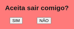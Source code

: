 # pretinho-provocante
<!DOCTYPE html>

<html lang="en">

<head>
    <meta charset="UTF-8">
    <meta http-equiv="X-UA-Compatible" content="IE=edge">
    <meta name="viewport" content="width=device-width, initial-scale=1.0">
    <title>quer sair comigo?</title>
</head>

<body>
    <div id="conteudo">
        <h2>Aceita sair comigo?</h2>
        <div style="margin: auto;width: 170px;">
            <button style="position: fixed;display: block;" class="btn" onclick="sim()">SIM</button>
            <button class="btn" onclick="desvia(this)" onmouseover="desvia(this)" style="position: absolute;">NÃO</button>
        </div>
    </div>
</body>
<style>
    #conteudo {
        background: #ff7a7a;
        width: 100%;
        height: 100%;
        position: fixed;
        top: 0;
        left: 0;
        padding: 10px;
        text-align: center;
        font-family: sans-serif;
    }

    .btn {
        background: black;
        color: white;
        border: none;
        padding: 10px;
        width: 80px;
        border-radius: 5px;
    }
</style>

<script>
    function sim() {
        alert("Você aceitou sair comigo! :)");
        // redireciona para um URL após clicar no SIM
        location.href = "https://open.spotify.com/track/43TfOO2Dspo5zj2PpH6M84?si=hGgPHYBaThyWqVQUGrfntg";
    }

    function desvia(btn) {
        // btn declarado na função
        btn.style.position = 'absolute';
        btn.style.bottom = geraPosicao(10, 90);
        btn.style.left = geraPosicao(10, 90);
        console.log('opa, desviei...');
    }

    function geraPosicao(min, max) {
        return (Math.random() * (max - min) + min) + "%";
    }

</script>

</html>

